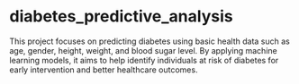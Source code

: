 # diabetes_predictive_analysis
This project focuses on predicting diabetes using basic health data such as age, gender, height, weight, and blood sugar level. By applying machine learning models, it aims to help identify individuals at risk of diabetes for early intervention and better healthcare outcomes.
